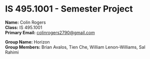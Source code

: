 # IS 495.1001 - Semester Project  
**Name:** Colin Rogers  
**Class:** IS 495.1001    
**Primary Email:** colinrogers2790@gmail.com

**Group Name:** Horizon  
**Group Members:** Brian Avalos, Tien Che, William Lenon-Williams, Sal Rahimi
